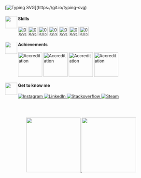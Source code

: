 
[![Typing SVG](https://readme-typing-svg.herokuapp.com?font=Roboto&pause=1000&color=BDBBBB&width=435&lines=Hi+there,+welcome+to+my+profile!)](https://git.io/typing-svg)


<section align="left">
  <img align='left' src='https://static.wikia.nocookie.net/omori/images/6/66/Mewo_Sleep_%28White_Space%29.gif/revision/latest?cb=20220208120101&format=original' width='40'>
  <h4>Skills</h4>
  <img align="center" alt="0502j-CSS" height="30" src="https://img.shields.io/badge/HTML-239120?style=for-the-badge&logo=html5&logoColor=white&color=black">
  <img align="center" alt="0502j-CSS" height="30" src="https://img.shields.io/badge/CSS-239120?&style=for-the-badge&logo=css3&logoColor=white&color=black">
  <img align="center" alt="0502j-CSS" height="30" src="https://img.shields.io/badge/JavaScript-F7DF1E?style=for-the-badge&logo=javascript&logoColor=white&color=black">
  <img align="center" alt="0502j-CSS" height="30" src="https://img.shields.io/badge/TypeScript-007ACC?style=for-the-badge&logo=typescript&logoColor=white&color=black">
  <img align="center" alt="0502j-CSS" height="30" src="https://img.shields.io/badge/React-20232A?style=for-the-badge&logo=react&logoColor=white&color=black">
  <img align="center" alt="0502j-CSS" height="30" src="https://img.shields.io/badge/Flutter-02569B?style=for-the-badge&logo=flutter&logoColor=white&color=black">
  <img align="center" alt="0502j-CSS" height="30" src="https://img.shields.io/badge/Dart-0175C2?style=for-the-badge&logo=dart&logoColor=white&color=black">
</section>

</section>

<section align="left">
  <img align='left' src='https://static.wikia.nocookie.net/omori/images/6/61/WS_Lightbulb_Sprite_1.gif/revision/latest?cb=20220726000602&format=original' width='40'>
  <h4>Achievements </h4>
  <section align="left">
        <img align="center" alt="Accreditation" height="80px" src="https://images.credly.com/size/110x110/images/ee35f7c5-696e-47ca-895c-960dfba108b3/image.png">
         <img align="center" alt="Accreditation" height="80px" src="https://images.credly.com/size/220x220/images/81f903ed-c3a1-4f4b-afcd-e03331a5b12c/image.png">
           <img align="center" alt="Accreditation" height="80px" src="https://images.credly.com/size/110x110/images/a12fff38-aab2-4643-be27-7e5c39ddc75c/image.png">
             <img align="center" alt="Accreditation" height="80px" src="https://images.credly.com/size/220x220/images/00634f82-b07f-4bbd-a6bb-53de397fc3a6/image.png">

  </section>
</section>

</section>

<section align="left">
  <img align='left' src='https://static.wikia.nocookie.net/omori/images/c/c3/Omori_%28Keyboard%29.gif/revision/latest?cb=20220308093824&format=original' width='40'>
  <h4>Get to know me</h4>
      <a href="https://www.instagram.com/jam_.sousa/" target="_blank">
    <img src="https://img.shields.io/badge/instagram-%23E4405F.svg?&style=for-the-badge&logo=instagram&logoColor=white&color=1a1919" alt="Instagram"/>
    </a>
    <a href="https://www.linkedin.com/in/jamsousa" target="_blank">
    <img src="https://img.shields.io/badge/linkedin-%230077B5.svg?&style=for-the-badge&logo=linkedin&logoColor=white&color=1a1919" alt="LinkedIn"/>
    </a>
      <a href="https://stackoverflow.com/users/21220217/jamile-de-sousa" target="_blank">
    <img src="https://img.shields.io/badge/Stack_Overflow-FE7A16?style=for-the-badge&logo=stack-overflow&logoColor=white&color=1a1919" alt="Stackoverflow"/>
    </a>
        <a href="https://steamcommunity.com/id/jamsousa/" target="_blank">
    <img src="https://img.shields.io/badge/Steam-000000?style=for-the-badge&logo=steam&logoColor=white&color=1a1919" alt="Steam"/>
    </a>
</section>

<br><br>


<section align="center">
  <a href="https://github.com/0502j">
  <img height="180em" src="https://github-readme-stats.vercel.app/api?username=jamisousa&show_icons=false&theme=dark"/>
  <img height="180em" src="https://github-readme-stats.vercel.app/api/top-langs/?username=jamisousa&layout=compact&langs_count=6&theme=dark"/>
</section>
                                                                                                                                                                                                                                                                                              
<br>
